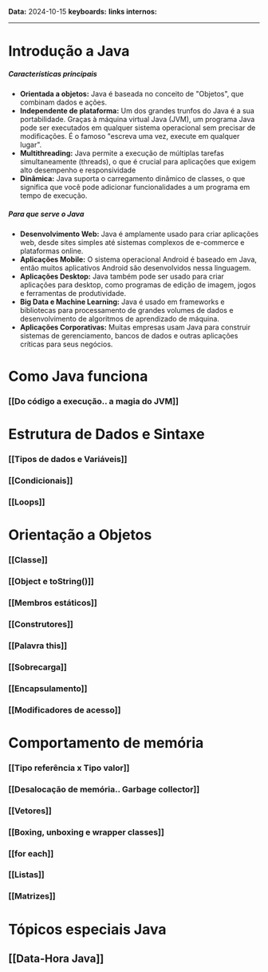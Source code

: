 
**Data:** 2024-10-15
**keyboards:** 
**links internos:** 
___

# Introdução a Java

##### Características principais

- **Orientada a objetos:** Java é baseada no conceito de "Objetos", que combinam dados e ações.
- **Independente de plataforma:** Um dos grandes trunfos do Java é a sua portabilidade. Graças à máquina virtual Java (JVM), um programa Java pode ser executados em qualquer sistema operacional sem precisar de modificações. É o famoso "escreva uma vez, execute em qualquer lugar".
- **Multithreading:** Java permite a execução de múltiplas tarefas simultaneamente (threads), o que é crucial para aplicações que exigem alto desempenho e responsividade
- **Dinâmica:** Java suporta o carregamento dinâmico de classes, o que significa que você pode adicionar funcionalidades a um programa em tempo de execução.

##### Para que serve o Java

- **Desenvolvimento Web:** Java é amplamente usado para criar aplicações web, desde sites simples até sistemas complexos de e-commerce e plataformas online.
- **Aplicações Mobile:** O sistema operacional Android é baseado em Java, então muitos aplicativos Android são desenvolvidos nessa linguagem.
- **Aplicações Desktop:** Java também pode ser usado para criar aplicações para desktop, como programas de edição de imagem, jogos e ferramentas de produtividade.
- **Big Data e Machine Learning:** Java é usado em frameworks e bibliotecas para processamento de grandes volumes de dados e desenvolvimento de algoritmos de aprendizado de máquina.
- **Aplicações Corporativas:** Muitas empresas usam Java para construir sistemas de gerenciamento, bancos de dados e outras aplicações críticas para seus negócios.



# Como Java funciona 
### [[Do código a execução.. a magia do JVM]]
# Estrutura de Dados e Sintaxe

### [[Tipos de dados e Variáveis]]

### [[Condicionais]]

### [[Loops]] 


# Orientação a Objetos

### [[Classe]] 

### [[Object e toString()]]

### [[Membros estáticos]]

### [[Construtores]] 

### [[Palavra this]]

### [[Sobrecarga]]

### [[Encapsulamento]]

### [[Modificadores de acesso]] 


# Comportamento de memória

### [[Tipo referência  x  Tipo valor]] 

### [[Desalocação de memória.. Garbage collector]]

### [[Vetores]]

### [[Boxing, unboxing e wrapper classes]]

### [[for each]]

### [[Listas]] 

### [[Matrizes]]


# Tópicos especiais Java

## [[Data-Hora Java]]




























